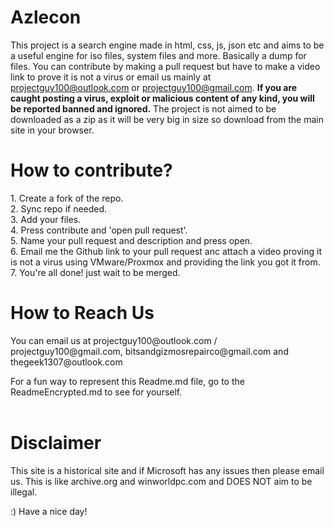 # Azlecon

This project is a search engine made in html, css, js, json etc and aims to be a useful engine for iso files, system files and more. Basically a dump for files. You can contribute by making a pull request but have to make a video link to prove it is not a virus or email us mainly at projectguy100@outlook.com or projectguy100@gmail.com. **If you are caught posting a virus, exploit or malicious content of any kind, you will be reported banned and ignored.** The project is not aimed to be downloaded as a zip as it will be very big in size so download from the main site in your browser.

<h1>How to contribute?</h1>
1. Create a fork of the repo.
<br>
2. Sync repo if needed.
<br>
3. Add your files.
<br>
4. Press contribute and 'open pull request'.
<br>
5. Name your pull request and description and press open.
<br>
6. Email me the Github link to your pull request anc attach a video proving it is not a virus using VMware/Proxmox and providing the link you got it from.
<br>
7. You're all done! just wait to be merged.
<br>

<h1>How to Reach Us</h1>
You can email us at projectguy100@outlook.com / projectguy100@gmail.com, bitsandgizmosrepairco@gmail.com and thegeek1307@outlook.com


For a fun way to represent this Readme.md file, go to the ReadmeEncrypted.md to see for yourself. 
<br>
<br>

<h1>Disclaimer</h1>
This site is a historical site and if Microsoft has any issues then please email us. This is like archive.org and winworldpc.com and DOES NOT aim to be illegal.

:) Have a nice day!
